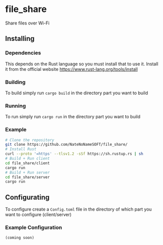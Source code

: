 # file_share
Share files over Wi-Fi

## Installing

### Dependencies
This depends on the Rust language so you must install that to use it.
Install it from the official website https://www.rust-lang.org/tools/install

### Building
To build simply run `cargo build` in the directory part you want to build

### Running
To run simply run `cargo run` in the directory part you want to build

### Example
```bash
# Clone the repository
git clone https://github.com/NateNoNameSOFT/file_share/
# Install Rust
curl --proto '=https' --tlsv1.2 -sSf https://sh.rustup.rs | sh
# Build + Run client
cd file_share/client
cargo run
# Build + Run server
cd file_share/server
cargo run
```

## Configurating
To configure create a `Config.toml` file in the directory of which part you want to configure (client/server)

### Example Configuration
```
(coming soon)
```
